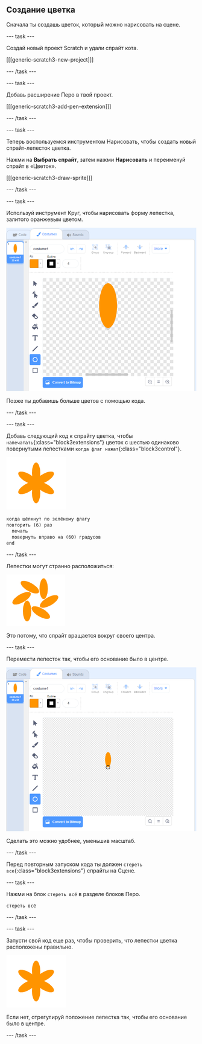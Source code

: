 ## Создание цветка

Сначала ты создашь цветок, который можно нарисовать на сцене.

\--- task \---

Создай новый проект Scratch и удали спрайт кота.

[[[generic-scratch3-new-project]]]

\--- /task \---

\--- task \---

Добавь расширение Перо в твой проект.

[[[generic-scratch3-add-pen-extension]]]

\--- /task \---

\--- task \---

Теперь воспользуемся инструментом Нарисовать, чтобы создать новый спрайт-лепесток цветка.

Нажми на **Выбрать спрайт**, затем нажми **Нарисовать** и переименуй спрайт в «Цветок».

[[[generic-scratch3-draw-sprite]]]

\--- /task \---

\--- task \---

Используй инструмент Круг, чтобы нарисовать форму лепестка, залитого оранжевым цветом.

![снимок экрана](images/flower-petal.png)

Позже ты добавишь больше цветов с помощью кода.

\--- /task \---

\--- task \---

Добавь следующий код к спрайту цветка, чтобы `напечатать`{:class="block3extensions"} цветок с шестью одинаково повернутыми лепестками `когда флаг нажат`{:class="block3control"}.

![скриншот](images/flower-6-straight.png)

```blocks3
когда щёлкнут по зелёному флагу
повторить (6) раз 
  печать
  повернуть вправо на (60) градусов
end
```

\--- /task \---

Лепестки могут странно расположиться:

![скриншот](images/flower-6-offset.png)

Это потому, что спрайт вращается вокруг своего центра.

\--- task \---

Перемести лепесток так, чтобы его основание было в центре.

![скриншот](images/flower-crosshair-annotated.png)

Сделать это можно удобнее, уменьшив масштаб.

\--- /task \---

Перед повторным запуском кода ты должен `стереть все`{:class="block3extensions"} спрайты на Сцене.

\--- task \---

Нажми на блок `стереть всё` в разделе блоков Перо.

```blocks3
стереть всё
```

\--- /task \---

\--- task \---

Запусти свой код еще раз, чтобы проверить, что лепестки цветка расположены правильно.

![скриншот](images/flower-6-straight.png)

Если нет, отрегулируй положение лепестка так, чтобы его основание было в центре.

\--- /task \---